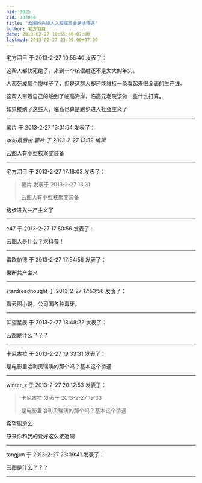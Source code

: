 ```yaml
---
aid: 9025
zid: 103016
title: "云图的先知人入股临高会是啥待遇"
author: 宅方泪目
date: 2013-02-27 10:55:40+07:00
lastmod: 2013-02-27 23:09:00+07:00
---
```


宅方泪目 于 2013-2-27 10:55:40 发表了：

这帮人都快死绝了，来到一个核辐射还不是太大的年头。

人都死成那个惨样子了，但是这群人却还能维持一条看起来很全面的生产线。

这帮人带着自己的船到了临高海岸，临高元老院该做一些什么打算。

如果接纳了这些人，临高也算是跑步进入社会主义了

---

薯片 于 2013-2-27 13:31:54 发表了：

_本帖最后由 薯片 于 2013-2-27 13:32 编辑_

云图人有小型核聚变装备

---

宅方泪目 于 2013-2-27 17:18:03 发表了：

> 薯片 发表于 2013-2-27 13:31
>
> 云图人有小型核聚变装备

跑步进入共产主义了

---

c47 于 2013-2-27 17:50:56 发表了：

云图人是什么？求科普！

---

雷欧帕德 于 2013-2-27 17:54:56 发表了：

果断共产主义

---

stardreadnought 于 2013-2-27 17:59:56 发表了：

看云图小说，公司国各种毒牙。

---

仰望星辰 于 2013-2-27 18:48:22 发表了：

云图是什么？？？

---

卡尼古拉 于 2013-2-27 19:33:31 发表了：

是电影里哈利贝瑞演的那个吗？基本这个待遇

---

winter_z 于 2013-2-27 20:12:53 发表了：

> 卡尼古拉 发表于 2013-2-27 19:33
>
> 是电影里哈利贝瑞演的那个吗？基本这个待遇

希望厨房么

原来你和我的爱好这么接近啊

---

tangjun 于 2013-2-27 23:09:41 发表了：

云图是什么？？？

---
